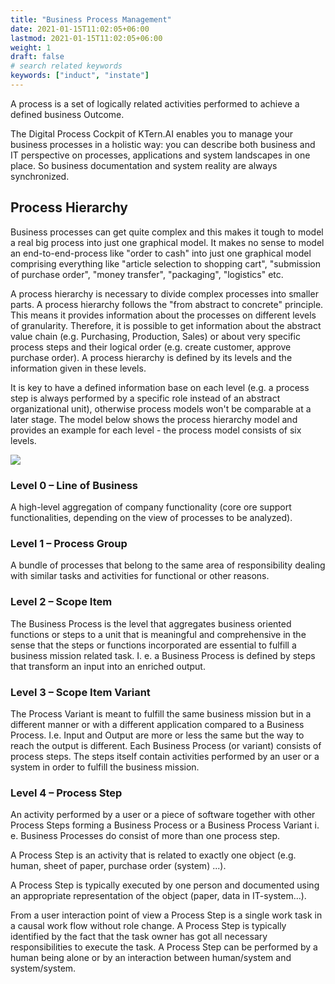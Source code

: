```yaml
---
title: "Business Process Management"
date: 2021-01-15T11:02:05+06:00
lastmod: 2021-01-15T11:02:05+06:00
weight: 1
draft: false
# search related keywords
keywords: ["induct", "instate"]
---
```



A process is a set of logically related activities performed to achieve a defined business Outcome.

The Digital Process Cockpit of KTern.AI enables you to manage your business processes in a holistic way: you can describe both business and IT perspective on processes, applications and system landscapes in one place. So business documentation and system reality are always synchronized.

## Process Hierarchy

Business processes can get quite complex and this makes it tough to model a real big process into just one graphical model. It makes no sense to model an end-to-end-process like "order to cash" into just one graphical model comprising everything like "article selection to shopping cart", "submission of purchase order", "money transfer", "packaging", "logistics" etc.

A process hierarchy is necessary to divide complex processes into smaller parts. A process hierarchy follows the "from abstract to concrete" principle. This means it provides information about the processes on different levels of granularity. Therefore, it is possible to get information about the abstract value chain (e.g. Purchasing, Production, Sales) or about very specific process steps and their logical order (e.g. create customer, approve purchase order). A process hierarchy is defined by its levels and the information given in these levels.

It is key to have a defined information base on each level (e.g. a process step is always performed by a specific role instead of an abstract organizational unit), otherwise process models won't be comparable at a later stage. The model below shows the process hierarchy model and provides an example for each level - the process model consists of six levels.

![](https://storage.googleapis.com/ktern-docs-files/process-1.png)

### Level 0 – Line of Business

A high-level aggregation of company functionality (core ore support functionalities, depending on the view of processes to be analyzed).

### Level 1 – Process Group

A bundle of processes that belong to the same area of responsibility dealing with similar tasks and activities for functional or other reasons.

### Level 2 – Scope Item

The Business Process is the level that aggregates business oriented functions or steps to a unit that is meaningful and comprehensive in the sense that the steps or functions incorporated are essential to fulfill a business mission related task. I. e. a Business Process is defined by steps that transform an input into an enriched output.

### Level 3 – Scope Item Variant

The Process Variant is meant to fulfill the same business mission but in a different manner or with a different application compared to a Business Process. I.e. Input and Output are more or less the same but the way to reach the output is different.
Each Business Process (or variant) consists of process steps. The steps itself contain activities performed by an user or a system in order to fulfill the business mission.

### Level 4 – Process Step

An activity performed by a user or a piece of software together with other Process Steps forming a Business Process or a Business Process Variant i. e. Business Processes do consist of more than one process step.

A Process Step is an activity that is related to exactly one object (e.g. human, sheet of paper, purchase order (system) ...).

A Process Step is typically executed by one person and documented using an appropriate representation of the object (paper, data in IT-system...).

From a user interaction point of view a Process Step is a single work task in a causal work flow without role change. A Process Step is typically identified by the fact that the task owner has got all necessary responsibilities to execute the task. A Process Step can be performed by a human being alone or by an interaction between human/system and system/system.
